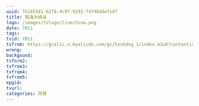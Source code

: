 ```yaml
---
uuid: 7b165581-62f6-4c97-9292-f474bddefcd7
title: 西海大峡谷
logo: /images/tvlogo/livechina.png
date: 7011
tags:
tvid: 7011
tvfrom: https://gcalic.v.myalicdn.com/gc/hsxhdxg_1/index.m3u8?contentid=2820180516001
wrong:
backgound:
tvform2:
tvfrom3:
tvfrom4:
tvfrom5:
epgid:
tvurl:
categories: 风景
---
```

